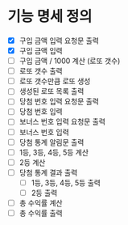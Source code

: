 # 기능 명세 정의
- [x] 구입 금액 입력 요청문 출력
- [x] 구입 금액 입력
- [ ] 구입 금액 / 1000 계산 (로또 갯수)
- [ ] 로또 갯수 출력
- [ ] 로또 갯수만큼 로또 생성
- [ ] 생성된 로또 목록 출력
- [ ] 당첨 번호 입력 요청문 출력
- [ ] 당첨 번호 입력
- [ ] 보너스 번호 입력 요청문 출력
- [ ] 보너스 번호 입력
- [ ] 당첨 통계 알림문 출력
- [ ] 1등, 3등, 4등, 5등 계산
- [ ] 2등 계산
- [ ] 당첨 통계 결과 출력
  - [ ] 1등, 3등, 4등, 5등 출력
  - [ ] 2등 출력
- [ ] 총 수익률 계산
- [ ] 총 수익률 출력
